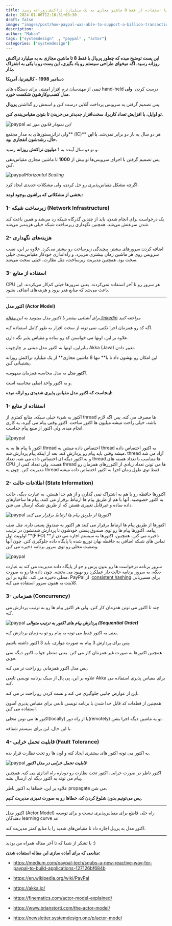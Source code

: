```yaml
---
title: چطوری پی‌پل با استفاده از فقط 8 ماشین مجازی به یک میلیارد تراکنش روزانه رسید
date: 2024-01-06T12:16:31+03:30
draft: false
image: "images/post/how-paypal-was-able-to-support-a-billion-transactions-per-day-with-only-8-virtual-machines.jpeg"
description: 
author: "Mahan"
tags: ["systemdesign"  , "paypal" , "actor"]
categories: ["systemdesign"] 
---
```

**این پست توضیح میده که چطور پی‌پال با فقط 8 تا ماشین مجازی به یه میلیارد تراکنش روزانه رسید. اگه میخوای طراحی سیستم رو یاد بگیری، این پست رو با یکی به اشتراک بذار.**

**دسامبر 1998 - کالیفرنیا، آمریکا**

تیمی از مهندسان نرم افزار امنیتی برای دستگاه های hand-held درست کردن. **ولی مدل کسب‌وکارشون شکست خورد.** 

پس تصمیم گرفتن یه سرویس پرداخت آنلاین درست کنن و اسمش رو گذاشتن **پی‌پال**. 

**تو اوایل، با افزایش تعداد کاربرا، سخت‌افزار جدیدتر می‌خریدن تا بتونن مقیاس‌بندی کنن.**

![paypal](https://substackcdn.com/image/fetch/f_auto,q_auto:good,fl_progressive:steep/https%3A%2F%2Fsubstack-post-media.s3.amazonaws.com%2Fpublic%2Fimages%2F2f636c33-4770-4eb9-bda3-8d460c4e6c83_1330x821.png)
*این نمودار قانون مور عه*

ولی ترانزیستورهای یه مدار مجتمع** (IC)** هر دو سال یه بار دو برابر نمی‌شد. **با این حال، رشدشون انفجاری بود.**

و تو دو سال آینده به **1 میلیون تراکنش روزانه** رسید.

پس تصمیم گرفتن با اجرای سرویس‌ها تو بیش از **1000** تا ماشین مجازی مقیاس‌دهی کنن.

![paypal](https://substackcdn.com/image/fetch/f_auto,q_auto:good,fl_progressive:steep/https%3A%2F%2Fsubstack-post-media.s3.amazonaws.com%2Fpublic%2Fimages%2Fcf0fea95-300c-4a3e-bf43-152746c09204_1282x871.png)*Horizontal Scaling*

اگرچه مشکل مقیاس‌پذیری رو حل کردن، ولی مشکلات جدیدی ایجاد کرد.

**بخشی از مشکلاتی که براشون بوجود اومد:**

### 1- زیرساخت شبکه (Network Infrastructure)

یک درخواست برای انجام شدن، باید از چندین گذرگاه شبکه رد می‌شد و همین باعث کند شدن سرعتش می‌شد. همچنین نگهداری زیرساخت شبکه خیلی هزینه‌بر می‌شد.

### 2- هزینه‌های نگهداری

اضافه کردن سرورهای بیشتر، پیچیدگی زیرساخت رو بیشتر می‌کرد. علاوه بر این، نصب سرویس روی هر ماشین زمان بیشتری می‌برد. و راه‌اندازی خودکار مقیاس‌بندی خیلی سخت بود. همچنین مدیریت زیرساخت، مثل نظارت، خیلی سخت می‌شد.

### 3- استفاده از منابع
CPU هر سرور رو تا آخر استفاده نمی‌کردند. یعنی سرورها خیلی کم‌کار می‌کردند. این باعث می‌شد که منابع هدر برود و هزینه‌های اضافی بشود.

---
#### اکتور مدل (Actor Model)

*برای آشنایی بیشتر با اکتور مدل میتونید به این[ مقاله linkedin](https://www.linkedin.com/pulse/%DA%86%D8%B1%D8%A7-%D9%BE%D8%A7%D8%B1%D8%A7%D8%AF%D8%A7%DB%8C%D9%85-%D8%A7%DA%A9%D8%AA%D9%88%D8%B1-%D9%85%D8%AF%D9%84-%D9%85%D9%87%D9%85-%D8%A7%D8%B3%D8%AA-seyyed-jamaleddin-pishvayi/) مراجعه کنید*


اگه کد رو همزمان اجرا نکنی، نمی تونه از سخت افزار به طور کامل استفاده کنه.

علاوه بر این، اونها می خواستن کد رو ساده و مقیاس پذیر نگه دارن.

بنابراین، اونها به اکتور مدل مبتنی بر چارچوب Akka (Java) تغییر دادن.

این امکان رو بهشون داد تا با** تنها 8 ماشین مجازی** از یک میلیارد تراکنش روزانه پشتیبانی کنن.

**اکتور مدل** یه مدل محاسبه همزمان مفهومیه.

و یه اکتور واحد اصلی محاسبه است.

**اینجاست که اکتور مدل مقیاس پذیری شدیدی رو ارائه میده:**

### 1- استفاده از منابع

اکتور یه شیء خیلی سبکه. منابع کمتری از thread ها مصرف می کنه. پس اگه لازم باشه، خیلی راحت میشه میلیون ها اکتور ساخت. اکتور وقتی پیام می گیره، یه کاری انجام میده. ولی اکتور از منبع پیام جداست.

![paypal](https://substackcdn.com/image/fetch/f_auto,q_auto:good,fl_progressive:steep/https%3A%2F%2Fsubstack-post-media.s3.amazonaws.com%2Fpublic%2Fimages%2F53cdccc0-6796-453a-9ade-13fac31815d0_1342x695.png)

اکتور با پیام ها به یه thread اختصاص داده میشن یه thread به اکتور اختصاص داده میشه وقتی باید پیام رو پردازش کنه. بعد از اینکه پیام پردازش شد، thread آزاد می شه و به اکتور دیگه ای اختصاص داده می شه. تعداد thread ها متناسب با تعداد هسته های CPU هست. ولی تعداد کمی از thread ها می تونن تعداد زیادی از اکتوررهای همزمان رو مدیریت کنن. چون یه thread فقط توی طول زمان اجرا به اکتور اختصاص داده میشه.

### 2- اطلاعات حالت (State Information)

اکتورها حافظه رو با هم به اشتراک نمی گذارن و از هم جدا هستن. به عبارت دیگه، حالت یه اکتور خصوصیه. آنها با هم از طریق پیام ها ارتباط برقرار می کنند. پیام ها ساختارهای داده ساده و غیرقابل تغییری هستن که از طریق شبکه ارسال می شن.

![paypal](https://substackcdn.com/image/fetch/w_1456,c_limit,f_webp,q_auto:good,fl_progressive:steep/https%3A%2F%2Fsubstack-post-media.s3.amazonaws.com%2Fpublic%2Fimages%2F9ad3195c-73be-47ec-a14f-6c42ab6a646a_800x500.png)
*اکتورها از طریق پیام ها ارتباط برقرار می کنند*

اکتورها از طریق پیام ها ارتباط برقرار می کنند هر اکتور یه صندوق پستی داره. مثل صف پیامه. اکتورها پیام ها رو توی صندوق پستی خودشون تا پردازش شدنشون در ترتیب اولویت اول **(FIFO) **ذخیره می کنن. همچنین، اکتورها به سیستم اجازه می دن از تماس های شبکه اضافی به حافظه نهان توزیع شده یا پایگاه داده جلوگیری کنن. چون آنها وضعیت محلی رو توی سرور برنامه ذخیره می کنن.

![paypal](https://substackcdn.com/image/fetch/f_auto,q_auto:good,fl_progressive:steep/https%3A%2F%2Fsubstack-post-media.s3.amazonaws.com%2Fpublic%2Fimages%2F5c35b985-b25f-4c69-8b80-827c0c518f57_966x605.png)

سرور برنامه درخواست ها رو بدون پرس و جو از پایگاه داده مدیریت می کند به عبارت دیگه، یه سرور برنامه حالت دار عملکرد رو بهبود می بخشه. چون داده ها رو به صورت محلی ذخیره می کنه. علاوه بر این، PayPal از  [consistent hashing](https://newsletter.systemdesign.one/p/what-is-consistent-hashing) برای مسیریابی کلاینت به همون سرور استفاده می کنه.

### 3- همزمانی (Concurrency)

چند تا اکتور می تونن همزمان کار کنن، ولی هر اکتور پیام ها رو به ترتیب پردازش می کنه.

![paypal](https://substackcdn.com/image/fetch/f_auto,q_auto:good,fl_progressive:steep/https%3A%2F%2Fsubstack-post-media.s3.amazonaws.com%2Fpublic%2Fimages%2F09e53157-83a3-4029-b006-67f8e13c7c56_800x500.gif)
***پردازش پیام های اکتور به ترتیب متوالی (Sequential Order)***

یعنی یه اکتور فقط می تونه یه پیام رو تو یه زمان پردازش کنه.

پس برای پردازش 3 پیام به صورت موازی، باید 3 اکتور داشته باشیم.

همچنین اکتورها به صورت غیر همزمان کار می کنن. یعنی منتظر جواب اکتور دیگه نمی مونن.

پس مدل اکتور همزمانی رو راحت تر می کنه.

علاوه بر این، پی پال از سبک برنامه نویسی تابعی Akka برای مقیاس پذیری استفاده می کنه.

این از عوارض جانبی جلوگیری می کنه و تست کردن رو راحت تر می کنه.

همچنین از قطعات کد قابل جدا شدن با برنامه نویسی تابعی برای مقیاس پذیری آسون استفاده می کنن.

اکتور ها می تونن محلی(locally) یا از راه دور(remotely) تو یه ماشین دیگه اجرا بشن.

با این حال، این برای سیستم شفافه.

### 4- قابلیت تحمل خرابی  (Fault Tolerance)

یه اکتور می تونه اکتور های بیشتری ایجاد کنه و اون ها رو تحت نظارت قرار بده.

![paypal](https://substackcdn.com/image/fetch/f_auto,q_auto:good,fl_progressive:steep/https%3A%2F%2Fsubstack-post-media.s3.amazonaws.com%2Fpublic%2Fimages%2Fdd12b797-6b82-4ab4-91bd-b5b61da530ee_2058x1327.png)
***قابلیت تحمل خرابی در مدل اکتور***

اکتور ناظر در صورت خرابی، اکتور تحت نظارت رو دوباره راه اندازی می کنه. همچنین پیام می تونه به اکتور دیگه ای ارسال بشه.

علاوه بر این، خطاها به اکتور ناظر propagate می شن.

**پس می‌تونیم بدون شلوغ کردن کد، خطاها رو به صورت تمیزی مدیریت کنیم.**

----

اکتور مدل (Actor Model) راه حلی قاطع برای مقیاس‌پذیری نیست و برای توسعه دهندگان learning curve عه  

اکتور مدل به پی‌پل اجازه داد تا مقیاس‌های شدید را با منابع کمتر مدیریت کند.

----


با تشکر از شما که تا آخر مقاله همراه من بودید :) 

**منابعی که برای آماده سازی این مقاله استفاده شدن:**

- https://medium.com/paypal-tech/squbs-a-new-reactive-way-for-paypal-to-build-applications-127126bf684b
    
- https://en.wikipedia.org/wiki/PayPal
    
- https://akka.io/
    
- https://finematics.com/actor-model-explained/
    
- https://www.brianstorti.com/the-actor-model/
     
- https://newsletter.systemdesign.one/p/actor-model


